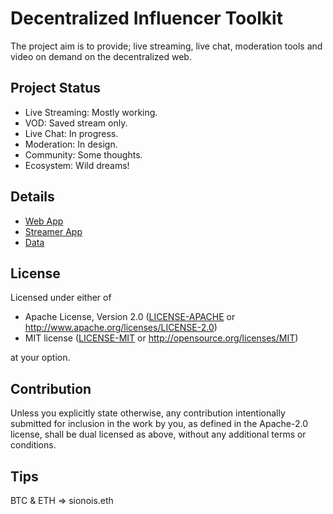 # Decentralized Influencer Toolkit
The project aim is to provide; live streaming, live chat, moderation tools and video on demand on the decentralized web.

## Project Status
- Live Streaming: Mostly working.
- VOD: Saved stream only.
- Live Chat: In progress.
- Moderation: In design.
- Community: Some thoughts.
- Ecosystem: Wild dreams!

## Details
- [Web App](https://github.com/SionoiS/dit/blob/master/web-app/README.md)
- [Streamer App](https://github.com/SionoiS/dit/blob/master/streamer-app/README.md)
- [Data](https://github.com/SionoiS/dit/blob/master/linked-data/README.md)

## License
Licensed under either of

 * Apache License, Version 2.0
   ([LICENSE-APACHE](LICENSE-APACHE) or http://www.apache.org/licenses/LICENSE-2.0)
 * MIT license
   ([LICENSE-MIT](LICENSE-MIT) or http://opensource.org/licenses/MIT)

at your option.

## Contribution
Unless you explicitly state otherwise, any contribution intentionally submitted
for inclusion in the work by you, as defined in the Apache-2.0 license, shall be
dual licensed as above, without any additional terms or conditions.

## Tips
BTC & ETH => sionois.eth